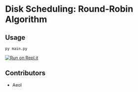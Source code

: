 # Disk Scheduling: Round-Robin Algorithm

## Usage
```
py main.py
```

[![Run on Repl.it](https://repl.it/badge/github/AE0L/round-robin)](https://repl.it/github/AE0L/round-robin)

## Contributors
* Aeol
